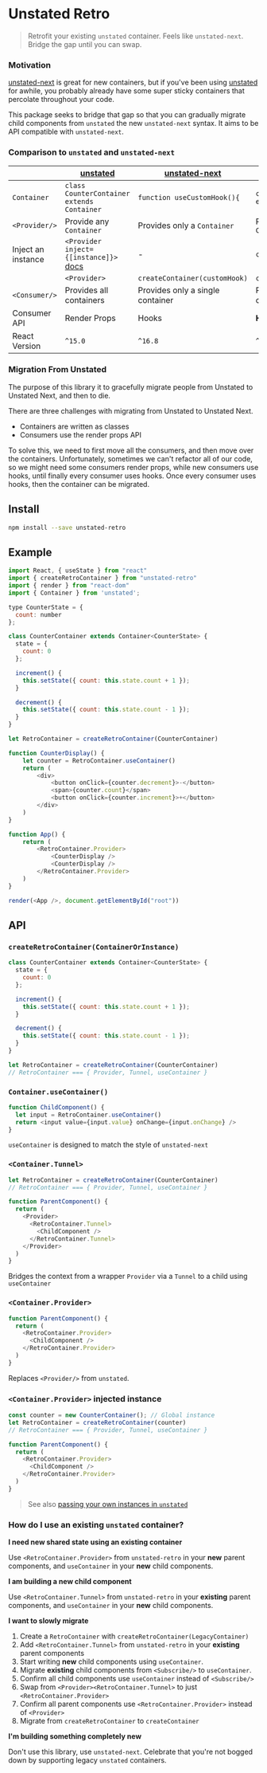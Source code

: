 # Unstated Retro

> Retrofit your existing `unstated` container. Feels like `unstated-next`. Bridge the gap until you can swap.

### Motivation

[unstated-next](https://github.com/jamiebuilds/unstated-next) is great for new containers, but if you've been using [unstated](https://github.com/jamiebuilds/unstated) for awhile, you probably already have some super sticky containers that percolate throughout your code.

This package seeks to bridge that gap so that you can gradually migrate child components from `unstated` the new `unstated-next` syntax. It aims to be API compatible with `unstated-next`.


### Comparison to `unstated` and `unstated-next`

|               | [unstated](https://github.com/jamiebuilds/unstated)     | [unstated-next](https://github.com/jamiebuilds/unstated-next)  | [unstated-retro](https://github.com/loganvolkers/unstated-retro)        |
|---------------|--------------|---------------|-----------------------|
| `Container` | `class CounterContainer extends Container`        | `function useCustomHook(){`         | `class CounterContainer extends Container`               |
| `<Provider/>` |  Provide any `Container` | Provides only a `Container` |  Provides only a single `Container` |
| Inject an instance | `<Provider inject={[instance]}>` [docs](https://github.com/jamiebuilds/unstated#passing-your-own-instances-directly-to-subscribe-to) | - | `createContainer(instance)` |
|  | `<Provider>` | `createContainer(customHook)` | `createContainer()` |
| `<Consumer/>` | Provides all containers | Provides only a single container |  Provides only a single container |
| Consumer API  | Render Props | Hooks         | **Hooks OR Render Props** |
| React Version | `^15.0` | `^16.8` | `^16.8` |


### Migration From Unstated

The purpose of this library it to gracefully migrate people from Unstated to Unstated Next, and then to die.

There are three challenges with migrating from Unstated to Unstated Next.

 * Containers are written as classes
 * Consumers use the render props API

To solve this, we need to first move all the consumers, and then move over the containers. Unfortunately, sometimes we can't refactor all of our code, so we might need some consumers render props, while new consumers use hooks, until finally every consumer uses hooks. Once every consumer uses hooks, then the container can be migrated.


## Install

```sh
npm install --save unstated-retro
```

## Example

```js
import React, { useState } from "react"
import { createRetroContainer } from "unstated-retro"
import { render } from "react-dom"
import { Container } from 'unstated';

type CounterState = {
  count: number
};

class CounterContainer extends Container<CounterState> {
  state = {
    count: 0
  };

  increment() {
    this.setState({ count: this.state.count + 1 });
  }

  decrement() {
    this.setState({ count: this.state.count - 1 });
  }
}

let RetroContainer = createRetroContainer(CounterContainer)

function CounterDisplay() {
	let counter = RetroContainer.useContainer()
	return (
		<div>
			<button onClick={counter.decrement}>-</button>
			<span>{counter.count}</span>
			<button onClick={counter.increment}>+</button>
		</div>
	)
}

function App() {
	return (
		<RetroContainer.Provider>
			<CounterDisplay />
			<CounterDisplay />
		</RetroContainer.Provider>
	)
}

render(<App />, document.getElementById("root"))
```

## API

### `createRetroContainer(ContainerOrInstance)`

```js
class CounterContainer extends Container<CounterState> {
  state = {
    count: 0
  };

  increment() {
    this.setState({ count: this.state.count + 1 });
  }

  decrement() {
    this.setState({ count: this.state.count - 1 });
  }
}

let RetroContainer = createRetroContainer(CounterContainer)
// RetroContainer === { Provider, Tunnel, useContainer }
```

### `Container.useContainer()`

```js
function ChildComponent() {
  let input = RetroContainer.useContainer()
  return <input value={input.value} onChange={input.onChange} />
}
```

`useContainer` is designed to match the style of `unstated-next`

### `<Container.Tunnel>`

```js
let RetroContainer = createRetroContainer(CounterContainer)
// RetroContainer === { Provider, Tunnel, useContainer }

function ParentComponent() {
  return (
    <Provider>
      <RetroContainer.Tunnel>
        <ChildComponent />
      </RetroContainer.Tunnel>
    </Provider>
  )
}
```

Bridges the context from a wrapper `Provider` via a `Tunnel` to a child using `useContainer`

### `<Container.Provider>`

```js
function ParentComponent() {
  return (
    <RetroContainer.Provider>
      <ChildComponent />
    </RetroContainer.Provider>
  )
}
```

Replaces `<Provider/>` from `unstated`.


### `<Container.Provider>` injected instance

```js
const counter = new CounterContainer(); // Global instance
let RetroContainer = createRetroContainer(counter)
// RetroContainer === { Provider, Tunnel, useContainer }

function ParentComponent() {
  return (
    <RetroContainer.Provider>
      <ChildComponent />
    </RetroContainer.Provider>
  )
}
```
> See also [passing your own instances in `unstated`](https://github.com/jamiebuilds/unstated#passing-your-own-instances-directly-to-subscribe-to)



### How do I use an existing `unstated` container?

**I need new shared state using an existing container**

Use `<RetroContainer.Provider>` from `unstated-retro` in your **new** parent components, and `useContainer` in your **new** child components.

**I am building a new child component**

Use `<RetroContainer.Tunnel>` from `unstated-retro` in your **existing** parent components, and `useContainer` in your **new** child components.

**I want to slowly migrate**

 1. Create a `RetroContainer` with `createRetroContainer(LegacyContainer)`
 2. Add `<RetroContainer.Tunnel>` from `unstated-retro` in your **existing** parent components
 3. Start writing **new** child components using `useContainer`.
 4. Migrate **existing** child components from `<Subscribe/>` to `useContainer`.
 5. Confirm all child components use `useContainer` instead of `<Subscribe/>`
 6. Swap from `<Provider><RetroContainer.Tunnel>` to just `<RetroContainer.Provider>`
 7. Confirm all parent components use `<RetroContainer.Provider>` instead of `<Provider>`
 8. Migrate from `createRetroContainer` to `createContainer`

**I'm building something completely new**

Don't use this library, use `unstated-next`. Celebrate that you're not bogged down by supporting legacy `unstated` containers.
